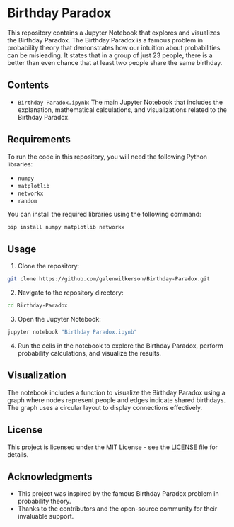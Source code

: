 # Birthday Paradox

This repository contains a Jupyter Notebook that explores and visualizes the Birthday Paradox. The Birthday Paradox is a famous problem in probability theory that demonstrates how our intuition about probabilities can be misleading. It states that in a group of just 23 people, there is a better than even chance that at least two people share the same birthday.

## Contents

- `Birthday Paradox.ipynb`: The main Jupyter Notebook that includes the explanation, mathematical calculations, and visualizations related to the Birthday Paradox.

## Requirements

To run the code in this repository, you will need the following Python libraries:

- `numpy`
- `matplotlib`
- `networkx`
- `random`

You can install the required libraries using the following command:

```bash
pip install numpy matplotlib networkx
```

## Usage

1. Clone the repository:

```bash
git clone https://github.com/galenwilkerson/Birthday-Paradox.git
```

2. Navigate to the repository directory:

```bash
cd Birthday-Paradox
```

3. Open the Jupyter Notebook:

```bash
jupyter notebook "Birthday Paradox.ipynb"
```

4. Run the cells in the notebook to explore the Birthday Paradox, perform probability calculations, and visualize the results.

## Visualization

The notebook includes a function to visualize the Birthday Paradox using a graph where nodes represent people and edges indicate shared birthdays. The graph uses a circular layout to display connections effectively.

## License

This project is licensed under the MIT License - see the [LICENSE](LICENSE) file for details.

## Acknowledgments

- This project was inspired by the famous Birthday Paradox problem in probability theory.
- Thanks to the contributors and the open-source community for their invaluable support.
